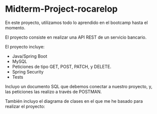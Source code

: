 # Midterm-Project-rocarelop

En este proyecto, utilizamos todo lo aprendido en el bootcamp hasta el momento. 

El proyecto consiste en realizar una API REST de un servicio bancario. 

El proyecto incluye: 

- Java/Spring Boot
- MySQL
- Peticiones de tipo GET, POST, PATCH, y DELETE.
- Spring Security 
- Tests 

Incluyo un documento SQL que debemos conectar a nuestro proyecto, y, las peticiones las realizo a través de POSTMAN. 

También incluyo el diagrama de clases en el que me he basado para realizar el proyecto: 

